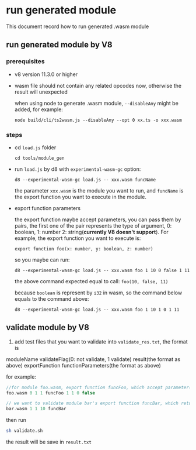 # run generated module

This document record how to run generated .wasm module

## run generated module by V8

### prerequisites
 - v8 version 11.3.0 or higher
 - wasm file should not contain any related opcodes now, otherwise the result will unexpected

   when using node to generate .wasm module, `--disableAny` might be added, for example:

   `node build/cli/ts2wasm.js --disableAny --opt 0 xx.ts -o xxx.wasm`

### steps

 - cd `load.js` folder

    `cd tools/module_gen`

 - run `load.js` by d8 with `experimental-wasm-gc` option:

    `d8 --experimental-wasm-gc load.js -- xxx.wasm funcName`

    the parameter `xxx.wasm` is the module you want to run, and `funcName` is the export function you want to execute in the module.

 - export function parameters

   the export function maybe accept parameters, you can pass them by pairs, the first one of the pair represents the type of argument, 0: boolean, 1: number 2: string(**currently V8 doesn't support**). For example, the export function you want to execute is:

   `export function foo(x: number, y: boolean, z: number)`

   so you maybe can run:

   `d8 --experimental-wasm-gc load.js -- xxx.wasm foo 1 10 0 false 1 11`

   the above command expected equal to call:
   `foo(10, false, 11)`

   because `boolean` is represent by `i32` in wasm, so the command below equals to the command above:

   `d8 --experimental-wasm-gc load.js -- xxx.wasm foo 1 10 1 0 1 11`

## validate module by V8

   1. add test files that you want to validate into `validate_res.txt`, the format is

   moduleName  validateFlag(0: not validate, 1 validate) result(the format as above) exportFunction functionParameters(the format as above)

   for example:

   ```c++
   //for module foo.wasm, export function funcFoo, which accept parameter(number, boolean), here passes(1, false), return value is 1(number) but we dont want to validate it(validate flag is 0)
   foo.wasm 0 1 1 funcFoo 1 1 0 false

   // we want to validate module bar's export function funcBar, which return value is 10, and it doesn't accept parameter
   bar.wasm 1 1 10 funcBar
   ```

   then run

   ```bash
   sh validate.sh
   ```

   the result will be save in `result.txt`